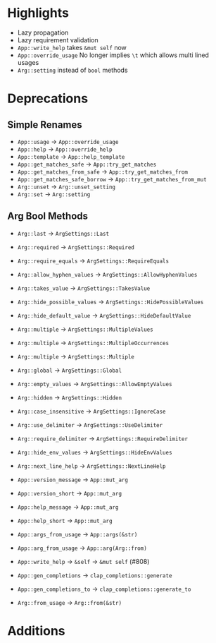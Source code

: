 # Highlights

* Lazy propagation
* Lazy requirement validation
* `App::write_help` takes `&mut self` now
* `App::override_usage` No longer implies `\t` which allows multi lined usages
* `Arg::setting` instead of `bool` methods

# Deprecations

## Simple Renames

- `App::usage` -> `App::override_usage` 
- `App::help` -> `App::override_help`
- `App::template` -> `App::help_template`
- `App::get_matches_safe` -> `App::try_get_matches` 
- `App::get_matches_from_safe` -> `App::try_get_matches_from` 
- `App::get_matches_safe_borrow` -> `App::try_get_matches_from_mut` 
- `Arg::unset` -> `Arg::unset_setting` 
- `Arg::set` -> `Arg::setting` 


## Arg Bool Methods

- `Arg::last` -> `ArgSettings::Last`
- `Arg::required` -> `ArgSettings::Required`
- `Arg::require_equals` -> `ArgSettings::RequireEquals`
- `Arg::allow_hyphen_values` -> `ArgSettings::AllowHyphenValues`
- `Arg::takes_value` -> `ArgSettings::TakesValue`
- `Arg::hide_possible_values` -> `ArgSettings::HidePossibleValues`
- `Arg::hide_default_value` -> `ArgSettings::HideDefaultValue`
- `Arg::multiple` -> `ArgSettings::MultipleValues` 
- `Arg::multiple` -> `ArgSettings::MultipleOccurrences` 
- `Arg::multiple` -> `ArgSettings::Multiple` 
- `Arg::global` -> `ArgSettings::Global`
- `Arg::empty_values` -> `ArgSettings::AllowEmptyValues`
- `Arg::hidden` -> `ArgSettings::Hidden`
- `Arg::case_insensitive` -> `ArgSettings::IgnoreCase`
- `Arg::use_delimiter` -> `ArgSettings::UseDelimiter`
- `Arg::require_delimiter` -> `ArgSettings::RequireDelimiter`
- `Arg::hide_env_values` -> `ArgSettings::HideEnvValues`
- `Arg::next_line_help` -> `ArgSettings::NextLineHelp`

- `App::version_message` -> `App::mut_arg`
- `App::version_short` -> `App::mut_arg`
- `App::help_message` -> `App::mut_arg`
- `App::help_short` -> `App::mut_arg`
- `App::args_from_usage` -> `App::args(&str)`
- `App::arg_from_usage` -> `App::arg(Arg::from)`
- `App::write_help` -> `&self` -> `&mut self` (#808)
- `App::gen_completions` -> `clap_completions::generate`
- `App::gen_completions_to` -> `clap_completions::generate_to`
- `Arg::from_usage` -> `Arg::from(&str)` 

# Additions

